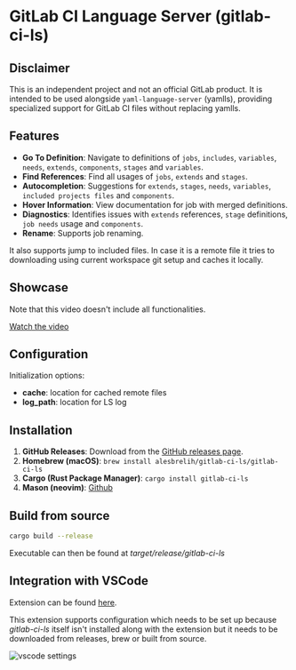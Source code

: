 # GitLab CI Language Server (gitlab-ci-ls)

## Disclaimer

This is an independent project and not an official GitLab product.
It is intended to be used alongside `yaml-language-server` (yamlls), providing specialized support for GitLab CI files without replacing yamlls.

## Features

- **Go To Definition**: Navigate to definitions of `jobs`, `includes`, `variables`,
  `needs`, `extends`, `components`, `stages` and `variables`.
- **Find References**: Find all usages of `jobs`, `extends` and `stages`.
- **Autocompletion**: Suggestions for `extends`, `stages`, `needs`, `variables`, `included projects files` and `components`.
- **Hover Information**: View documentation for job with merged definitions.
- **Diagnostics**: Identifies issues with `extends` references, `stage` definitions, `job needs` usage and `components`.
- **Rename**: Supports job renaming.

It also supports jump to included files. In case it is a remote file it tries to downloading using
current workspace git setup and caches it locally.

## Showcase

Note that this video doesn't include all functionalities.

[Watch the video](https://vimeo.com/966578794)

## Configuration

Initialization options:

- **cache**: location for cached remote files
- **log_path**: location for LS log

## Installation

1. **GitHub Releases**: Download from the [GitHub releases page](https://github.com/alesbrelih/gitlab-ci-ls/releases).
2. **Homebrew (macOS)**: `brew install alesbrelih/gitlab-ci-ls/gitlab-ci-ls`
3. **Cargo (Rust Package Manager)**: `cargo install gitlab-ci-ls`
4. **Mason (neovim)**: [Github](https://github.com/williamboman/mason.nvim)

## Build from source

```sh
cargo build --release
```

Executable can then be found at _target/release/gitlab-ci-ls_

## Integration with VSCode

Extension can be found [here](https://marketplace.visualstudio.com/items?itemName=alesbrelih.gitlab-ci-ls).

This extension supports configuration which needs to be set up because _gitlab-ci-ls_
itself isn't installed along with the extension but it needs to be downloaded from
releases, brew or built from source.

![vscode settings](./docs/images/vscode-settings.jpg)
